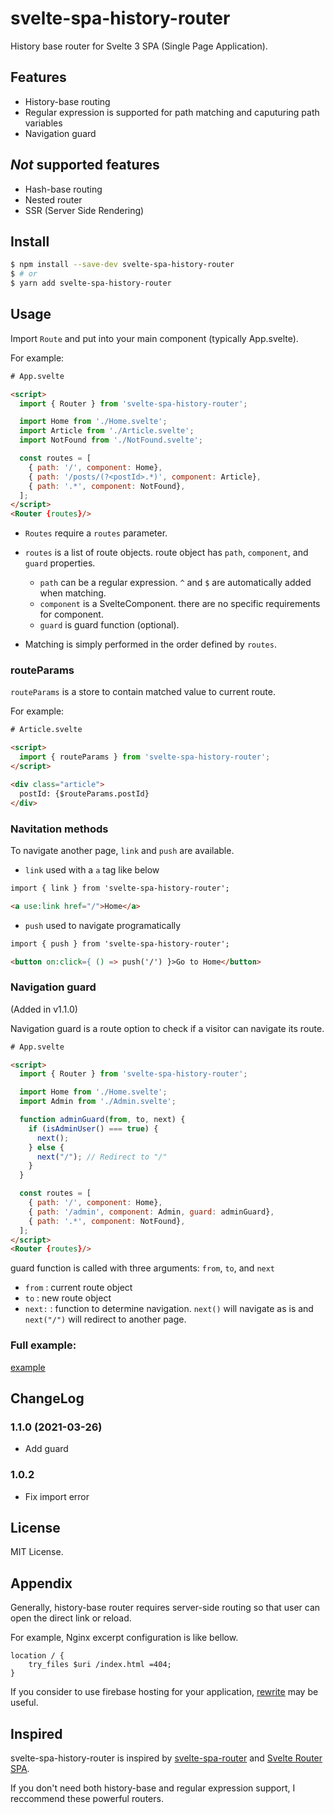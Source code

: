 # svelte-spa-history-router

History base router for Svelte 3 SPA (Single Page Application).

## Features

- History-base routing
- Regular expression is supported for path matching and caputuring path variables
- Navigation guard

## *Not* supported features

- Hash-base routing
- Nested router
- SSR (Server Side Rendering)

## Install

```sh
$ npm install --save-dev svelte-spa-history-router
$ # or
$ yarn add svelte-spa-history-router
```

## Usage

Import `Route` and put into your main component (typically App.svelte).

For example:

```html
# App.svelte

<script>
  import { Router } from 'svelte-spa-history-router';

  import Home from './Home.svelte';
  import Article from './Article.svelte';
  import NotFound from './NotFound.svelte';

  const routes = [
    { path: '/', component: Home},
    { path: '/posts/(?<postId>.*)', component: Article},
    { path: '.*', component: NotFound},
  ];
</script>
<Router {routes}/>
```

* `Routes` require a `routes` parameter.
* `routes` is a list of route objects. route object has `path`, `component`, and `guard` properties.

  * `path` can be a regular expression. `^` and `$` are automatically added when matching.
  * `component` is a SvelteComponent. there are no specific requirements for component.
  * `guard` is guard function (optional).

* Matching is simply performed in the order defined by `routes`.

### routeParams

`routeParams` is a store to contain matched value to current route.

For example:

```html
# Article.svelte

<script>
  import { routeParams } from 'svelte-spa-history-router';
</script>

<div class="article">
  postId: {$routeParams.postId}
</div>
```

### Navitation methods

To navigate another page, `link` and `push` are available.

* `link` used with a `a` tag like below

```html
import { link } from 'svelte-spa-history-router';

<a use:link href="/">Home</a>
```

* `push` used to navigate programatically

```html
import { push } from 'svelte-spa-history-router';

<button on:click={ () => push('/') }>Go to Home</button>
```

### Navigation guard

(Added in v1.1.0)

Navigation guard is a route option to check if a visitor can navigate its route.

```html
# App.svelte

<script>
  import { Router } from 'svelte-spa-history-router';

  import Home from './Home.svelte';
  import Admin from './Admin.svelte';

  function adminGuard(from, to, next) {
    if (isAdminUser() === true) {
      next();
    } else {
      next("/"); // Redirect to "/"
    }
  }

  const routes = [
    { path: '/', component: Home},
    { path: '/admin', component: Admin, guard: adminGuard},
    { path: '.*', component: NotFound},
  ];
</script>
<Router {routes}/>
```

guard function is called with three arguments: `from`, `to`, and `next`

* `from` : current route object
* `to` : new route object
* `next:` : function to determine navigation. `next()` will navigate as is and `next("/")` will redirect to another page.

### Full example:

[example](https://github.com/ykrods/svelte-spa-history-router/tree/master/example)

## ChangeLog

### 1.1.0 (2021-03-26)

* Add guard

### 1.0.2

* Fix import error

## License

MIT License.

## Appendix

Generally, history-base router requires server-side routing so that user can open the direct link or reload.

For example, Nginx excerpt configuration is like bellow.

```
location / {
    try_files $uri /index.html =404;
}
```

If you consider to use firebase hosting for your application, [rewrite](https://firebase.google.com/docs/hosting/full-config#rewrites) may be useful.

## Inspired

svelte-spa-history-router is inspired by [svelte-spa-router](https://github.com/ItalyPaleAle/svelte-spa-router) and [Svelte Router SPA](https://github.com/jorgegorka/svelte-router).

If you don't need both history-base and regular expression support, I reccommend these powerful routers.
